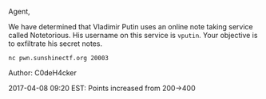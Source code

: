 Agent,

We have determined that Vladimir Putin uses an online note taking service called Notetorious. His username on this service is `vputin`. Your objective is to exfiltrate his secret notes.

`nc pwn.sunshinectf.org 20003`

Author: C0deH4cker

2017-04-08 09:20 EST: Points increased from 200->400
